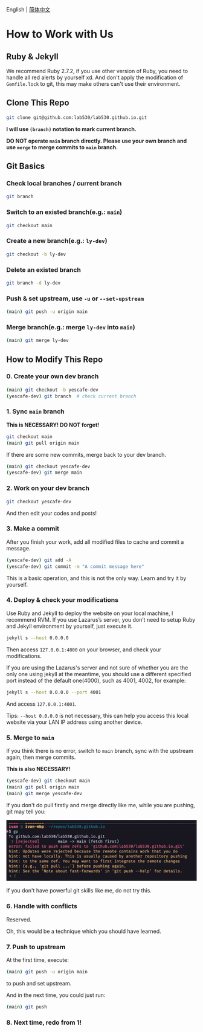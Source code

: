 English | [简体中文](./readme_CN.md)

# How to Work with Us

## Ruby & Jekyll

We recommend Ruby 2.7.2, if you use other version of Ruby, you need to handle all red alerts by yourself xd. And don't apply the modification of `Gemfile.lock` to git, this may make others can't use their environment.

## Clone This Repo

```bash
git clone git@github.com:lab530/lab530.github.io.git
```

**I will use `(branch)` notation to mark current branch.**

**DO NOT operate `main` branch directly. Please use your own branch and use `merge` to merge commits to `main` branch.**

## Git Basics

### Check local branches / current branch

```bash
git branch
```

### Switch to an existed branch(e.g.: `main`)

```bash
git checkout main
```

### Create a new branch(e.g.: `ly-dev`)

```bash
git checkout -b ly-dev
```

### Delete an existed branch

```bash
git branch -d ly-dev
```

### Push & set upstream, use `-u` or `--set-upstream`

```bash
(main) git push -u origin main
```

### Merge branch(e.g.: merge `ly-dev` into `main`)

```bash
(main) git merge ly-dev
```

## How to Modify This Repo

### 0. Create your own dev branch

```bash
(main) git checkout -b yescafe-dev
(yescafe-dev) git branch  # check current branch
```

### 1. Sync `main` branch

**This is NECESSARY! DO NOT forget!**

```bash
git checkout main
(main) git pull origin main
```

If there are some new commits, merge back to your dev branch.

```bash
(main) git checkout yescafe-dev
(yescafe-dev) git merge main
```

### 2. Work on your dev branch

```bash
git checkout yescafe-dev
```

And then edit your codes and posts!

### 3. Make a commit

After you finish your work, add all modified files to cache and commit a message.

```bash
(yescafe-dev) git add -A
(yescafe-dev) git commit -m "A commit message here"
```

This is a basic operation, and this is not the only way. Learn and try it by yourself.

### 4. Deploy & check your modifications

Use Ruby and Jekyll to deploy the website on your local machine, I recommend RVM. If you use Lazarus’s server, you don’t need to setup Ruby and Jekyll environment by yourself, just execute it.

```bash
jekyll s --host 0.0.0.0
```

Then access `127.0.0.1:4000` on your browser, and check your modifications.

If you are using the Lazarus's server and not sure of whether you are the only one using jekyll at the meantime, you should use a different specified port instead of the default one(4000), such as 4001, 4002, for example:

```bash
jekyll s --host 0.0.0.0 --port 4001
```

And access `127.0.0.1:4001`.

Tips: `--host 0.0.0.0` is not necessary, this can help you access this local website via your LAN IP address using another device.

### 5. Merge to `main`

If you think there is no error, switch to `main` branch, sync with the upstream again, then merge commits.

**This is also NECESSARY!**

```bash
(yescafe-dev) git checkout main
(main) git pull origin main
(main) git merge yescafe-dev
```

If you don't do pull firstly and merge directly like me, while you are pushing, git may tell you:

![git push reject xd](./assets/readme/SCR-20221014-u5a.png)

If you don't have powerful git skills like me, do not try this.

### 6. Handle with conflicts

Reserved.

Oh, this would be a technique which you should have learned.

### 7. Push to upstream

At the first time, execute:

```bash
(main) git push -u origin main
```

to push and set upstream.

And in the next time, you could just run:

```bash
(main) git push
```

### 8. Next time, redo from 1!

